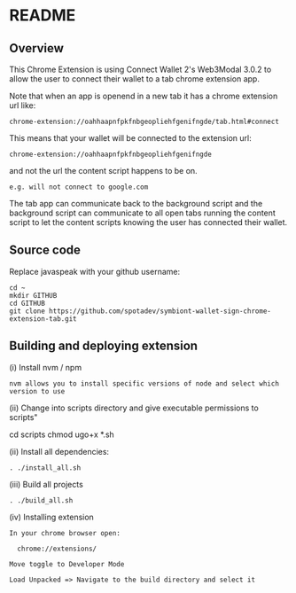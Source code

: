 
# README

## Overview

This Chrome Extension is using Connect Wallet 2's Web3Modal 3.0.2 to allow the user to connect their wallet to a tab chrome extension app.

Note that when an app is openend in a new tab it has a chrome extension url like:

    chrome-extension://oahhaapnfpkfnbgeopliehfgenifngde/tab.html#connect

This means that your wallet will be connected to the extension url:

    chrome-extension://oahhaapnfpkfnbgeopliehfgenifngde

and not the url the content script happens to be on.  

    e.g. will not connect to google.com

The tab app can communicate back to the background script and the background script can communicate to all open tabs running the content script to let the content scripts knowing the user has connected their wallet.

## Source code

Replace javaspeak with your github username:

    cd ~
    mkdir GITHUB
    cd GITHUB
    git clone https://github.com/spotadev/symbiont-wallet-sign-chrome-extension-tab.git

## Building and deploying extension

(i) Install nvm / npm

    nvm allows you to install specific versions of node and select which version to use

(ii) Change into scripts directory and give executable permissions to scripts"

   cd scripts
   chmod ugo+x *.sh

(ii) Install all dependencies:

    . ./install_all.sh

(iii) Build all projects

    . ./build_all.sh

(iv) Installing extension

    In your chrome browser open:

      chrome://extensions/

    Move toggle to Developer Mode

    Load Unpacked => Navigate to the build directory and select it
